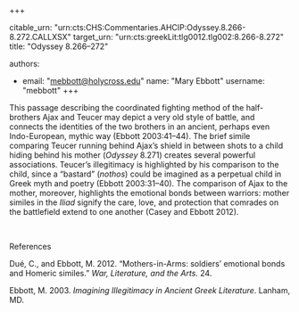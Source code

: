 +++


citable_urn: "urn:cts:CHS:Commentaries.AHCIP:Odyssey.8.266-8.272.CALLXSX"
target_urn: "urn:cts:greekLit:tlg0012.tlg002:8.266-8.272"
title: "Odyssey 8.266–272"

authors:
- email: "mebbott@holycross.edu"
  name: "Mary Ebbott"
  username: "mebbott"
+++

<p>This passage describing the coordinated fighting method of the half-brothers Ajax and Teucer may depict a very old style of battle, and connects the identities of the two brothers in an ancient, perhaps even Indo-European, mythic way (Ebbott 2003:41–44). The brief simile comparing Teucer running behind Ajax’s shield in between shots to a child hiding behind his mother (<em>Odyssey</em> 8.271) creates several powerful associations. Teucer’s illegitimacy is highlighted by his comparison to the child, since a “bastard” (<em>nothos</em>) could be imagined as a perpetual child in Greek myth and poetry (Ebbott 2003:31–40). The comparison of Ajax to the mother, moreover, highlights the emotional bonds between warriors: mother similes in the <em>Iliad</em> signify the care, love, and protection that comrades on the battlefield extend to one another (Casey and Ebbott 2012).</p>
<p>&nbsp;</p>
<p>References</p>
<p>Dué, C., and Ebbott, M. 2012. “Mothers-in-Arms: soldiers’ emotional bonds and Homeric similes.” <em>War, Literature, and the Arts. </em>24.</p>
<p>Ebbott, M. 2003. <em>Imagining Illegitimacy in Ancient Greek Literature</em>. Lanham, MD.</p>